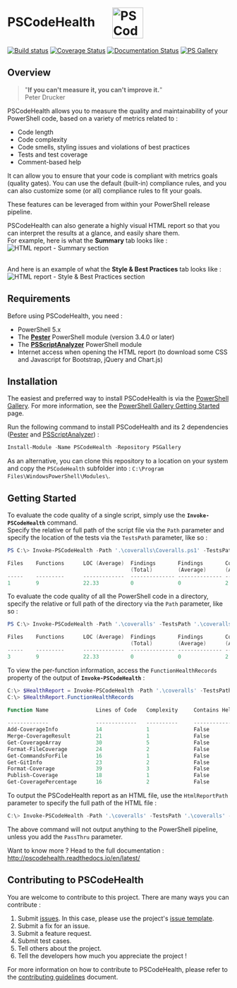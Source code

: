 # PSCodeHealth  &nbsp; &nbsp; &nbsp;<img src= "https://github.com/MathieuBuisson/PSCodeHealth/raw/master/PSCodeHealth/Assets/PSCodeHealthLogo.png" alt="PSCodeHealth Logo" width="70" align="center"/>
  
  
[![Build status](https://ci.appveyor.com/api/projects/status/7lns5hedci8hfjm3/branch/master?svg=true)](https://ci.appveyor.com/project/MathieuBuisson/pscodehealth/branch/master) [![Coverage Status](https://coveralls.io/repos/github/MathieuBuisson/PSCodeHealth/badge.svg?branch=master)](https://coveralls.io/github/MathieuBuisson/PSCodeHealth?branch=master) [![Documentation Status](https://img.shields.io/badge/docs-latest-brightgreen.svg?style=flat)](http://pscodehealth.readthedocs.io/en/latest/?badge=latest) [![PS Gallery](https://img.shields.io/badge/install-PS%20Gallery-blue.svg)](https://www.powershellgallery.com/packages/PSCodeHealth/)  

## Overview  

> "**If you can't measure it, you can't improve it.**"  
Peter Drucker

PSCodeHealth allows you to measure the quality and maintainability of your PowerShell code, based on a variety of metrics related to :  
  - Code length  
  - Code complexity  
  - Code smells, styling issues and violations of best practices  
  - Tests and test coverage  
  - Comment-based help  

It can allow you to ensure that your code is compliant with metrics goals (quality gates). You can use the default (built-in) compliance rules, and you can also customize some (or all) compliance rules to fit your goals.  

These features can be leveraged from within your PowerShell release pipeline.  

PSCodeHealth can also generate a highly visual HTML report so that you can interpret the results at a glance, and easily share them.  
For example, here is what the **Summary** tab looks like :  
![HTML report - Summary section](https://raw.githubusercontent.com/MathieuBuisson/PSCodeHealth/master/Examples/SummarySectionScreenshot.png "HTML report - Summary section")  
&nbsp;  

And here is an example of what the **Style & Best Practices** tab looks like :  
![HTML report - Style & Best Practices section](https://raw.githubusercontent.com/MathieuBuisson/PSCodeHealth/master/Examples/BestPracticesSectionScreenshot.png "HTML report - Style & Best Practices section")  

## Requirements  

Before using PSCodeHealth, you need :  
  - PowerShell 5.x  
  - The **[Pester](https://github.com/pester/Pester)** PowerShell module (version 3.4.0 or later)  
  - The **[PSScriptAnalyzer](https://github.com/PowerShell/PSScriptAnalyzer)** PowerShell module  
  - Internet access when opening the HTML report (to download some CSS and Javascript for Bootstrap, jQuery and Chart.js)  

## Installation  

The easiest and preferred way to install PSCodeHealth is via the [PowerShell Gallery](https://www.powershellgallery.com/). For more information, see the [PowerShell Gallery Getting Started](https://msdn.microsoft.com/en-us/powershell/gallery/psgallery/psgallery_gettingstarted) page.  

Run the following command to install PSCodeHealth and its 2 dependencies ([Pester](https://github.com/pester/Pester) and
[PSScriptAnalyzer](https://github.com/PowerShell/PSScriptAnalyzer)) :  

```powershell
Install-Module -Name PSCodeHealth -Repository PSGallery
```
  
As an alternative, you can clone this repository to a location on your system and copy the `PSCodeHealth` subfolder into :
`C:\Program Files\WindowsPowerShell\Modules\`.  

## Getting Started  

To evaluate the code quality of a single script, simply use the **`Invoke-PSCodeHealth`** command.  
Specify the relative or full path of the script file via the `Path` parameter and specify the location of the tests via the `TestsPath` parameter, like so :  

```powershell
PS C:\> Invoke-PSCodeHealth -Path '.\coveralls\Coveralls.ps1' -TestsPath '.\coveralls'

Files    Functions      LOC (Average)  Findings       Findings       Complexity    Test Coverage
                                       (Total)        (Average)      (Average)                  
-----    ---------      -------------  -------------- -------------- ------------- -------------
1        9              22.33          0              0              2             39.58 %      

```  

To evaluate the code quality of all the PowerShell code in a directory, specify the relative or full path of the directory via the `Path` parameter, like so :  

```powershell
PS C:\> Invoke-PSCodeHealth -Path '.\coveralls' -TestsPath '.\coveralls'

Files    Functions      LOC (Average)  Findings       Findings       Complexity    Test Coverage
                                       (Total)        (Average)      (Average)                  
-----    ---------      -------------  -------------- -------------- ------------- -------------
3        9              22.33          0              0              2             38.78 %      

```  

To view the per-function information, access the `FunctionHealthRecords` property of the output of **`Invoke-PSCodeHealth`** :

```powershell
C:\> $HealthReport = Invoke-PSCodeHealth -Path '.\coveralls' -TestsPath '.\coveralls'
C:\> $HealthReport.FunctionHealthRecords

Function Name               Lines of Code   Complexity     Contains Help  Test Coverage  ScriptAnalyzer
                                                                                            Findings   
-------------               -------------   ----------     -------------  -------------  --------------
Add-CoverageInfo            14              1              False          0 %                  0       
Merge-CoverageResult        21              1              False          0 %                  0       
Get-CoverageArray           30              5              False          94.44 %              0       
Format-FileCoverage         24              2              False          100 %                0       
Get-CommandsForFile         16              1              False          100 %                0       
Get-GitInfo                 23              2              False          0 %                  0       
Format-Coverage             39              3              False          0 %                  0       
Publish-Coverage            18              1              False          0 %                  0       
Get-CoveragePercentage      16              2              False          100 %                0       

```

To output the PSCodeHealth report as an HTML file, use the `HtmlReportPath` parameter to specify the full path of the HTML file :

```powershell
C:\> Invoke-PSCodeHealth -Path '.\coveralls' -TestsPath '.\coveralls' -HtmlReportPath "$env:USERPROFILE\Desktop\Report.html"

```
  
The above command will not output anything to the PowerShell pipeline, unless you add the `PassThru` parameter.  

Want to know more ? Head to the full documentation :  
<http://pscodehealth.readthedocs.io/en/latest/>  

## Contributing to PSCodeHealth

You are welcome to contribute to this project. There are many ways you can contribute :

1. Submit [issues](https://github.com/MathieuBuisson/PSCodeHealth/issues). In this case, please use the project's [issue template](https://github.com/MathieuBuisson/PSCodeHealth/blob/master/.github/ISSUE_TEMPLATE.md).  
2. Submit a fix for an issue.  
3. Submit a feature request.  
4. Submit test cases.  
5. Tell others about the project.  
6. Tell the developers how much you appreciate the project !  

For more information on how to contribute to PSCodeHealth, please refer to the [contributing guidelines](https://github.com/MathieuBuisson/PSCodeHealth/blob/master/.github/CONTRIBUTING.md) document.  
